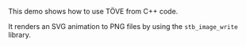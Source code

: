 This demo shows how to use TÖVE from C++ code.

It renders an SVG animation to PNG files by using the `stb_image_write` library.
